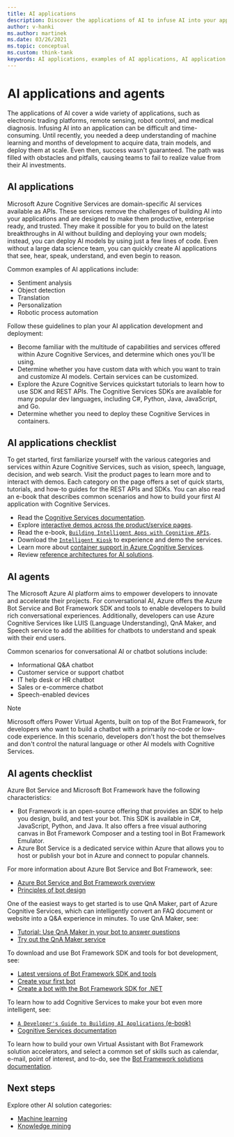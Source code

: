 ```yaml
---
title: AI applications
description: Discover the applications of AI to infuse AI into your application development. Use Microsoft Azure Cognitive Services to become enterprise-ready.
author: v-hanki
ms.author: martinek
ms.date: 03/26/2021
ms.topic: conceptual
ms.custom: think-tank
keywords: AI applications, examples of AI applications, AI application checklist, applications of AI, AI agents
---
```


# AI applications and agents

The applications of AI cover a wide variety of applications, such as electronic trading platforms, remote sensing, robot control, and medical diagnosis. Infusing AI into an application can be difficult and time-consuming. Until recently, you needed a deep understanding of machine learning and months of development to acquire data, train models, and deploy them at scale. Even then, success wasn't guaranteed. The path was filled with obstacles and pitfalls, causing teams to fail to realize value from their AI investments.

## AI applications

Microsoft Azure Cognitive Services are domain-specific AI services available as APIs. These services remove the challenges of building AI into your applications and are designed to make them productive, enterprise ready, and trusted. They make it possible for you to build on the latest breakthroughs in AI without building and deploying your own models; instead, you can deploy AI models by using just a few lines of code. Even without a large data science team, you can quickly create AI applications that see, hear, speak, understand, and even begin to reason.

Common examples of AI applications include:

- Sentiment analysis
- Object detection
- Translation
- Personalization
- Robotic process automation

Follow these guidelines to plan your AI application development and deployment:

- Become familiar with the multitude of capabilities and services offered within Azure Cognitive Services, and determine which ones you'll be using.
- Determine whether you have custom data with which you want to train and customize AI models. Certain services can be customized.
- Explore the Azure Cognitive Services quickstart tutorials to learn how to use SDK and REST APIs. The Cognitive Services SDKs are available for many popular dev languages, including C#, Python, Java, JavaScript, and Go.
- Determine whether you need to deploy these Cognitive Services in containers.

## AI applications checklist

To get started, first familiarize yourself with the various categories and services within Azure Cognitive Services, such as vision, speech, language, decision, and web search. Visit the product pages to learn more and to interact with demos. Each category on the page offers a set of quick starts, tutorials, and how-to guides for the REST APIs and SDKs. You can also read an e-book that describes common scenarios and how to build your first AI application with Cognitive Services.

- Read the [Cognitive Services documentation](/azure/cognitive-services/).
- Explore [interactive demos across the product/service pages](https://azure.microsoft.com/services/cognitive-services/).
- Read the e-book, [`Building Intelligent Apps with Cognitive APIs`](https://azure.microsoft.com/resources/building-intelligent-apps-with-cognitive-apis/).
- Download the [`Intelligent Kiosk`](https://github.com/Microsoft/Cognitive-Samples-IntelligentKiosk) to experience and demo the services.
- Learn more about [container support in Azure Cognitive Services](/azure/cognitive-services/cognitive-services-container-support).
- Review [reference architectures for AI solutions](/azure/architecture/browse/?azure_categories=ai-machine-learning).

## AI agents

The Microsoft Azure AI platform aims to empower developers to innovate and accelerate their projects. For conversational AI, Azure offers the Azure Bot Service and Bot Framework SDK and tools to enable developers to build rich conversational experiences. Additionally, developers can use Azure Cognitive Services like LUIS (Language Understanding), QnA Maker, and Speech service to add the abilities for chatbots to understand and speak with their end users.

Common scenarios for conversational AI or chatbot solutions include:

- Informational Q&A chatbot
- Customer service or support chatbot
- IT help desk or HR chatbot
- Sales or e-commerce chatbot
- Speech-enabled devices

> [!NOTE]
> Microsoft offers Power Virtual Agents, built on top of the Bot Framework, for developers who want to build a chatbot with a primarily no-code or low-code experience. In this scenario, developers don't host the bot themselves and don't control the natural language or other AI models with Cognitive Services.

## AI agents checklist

Azure Bot Service and Microsoft Bot Framework have the following characteristics:

- Bot Framework is an open-source offering that provides an SDK to help you design, build, and test your bot. This SDK is available in C#, JavaScript, Python, and Java. It also offers a free visual authoring canvas in Bot Framework Composer and a testing tool in Bot Framework Emulator.
- Azure Bot Service is a dedicated service within Azure that allows you to host or publish your bot in Azure and connect to popular channels.

For more information about Azure Bot Service and Bot Framework, see:

- [Azure Bot Service and Bot Framework overview](/azure/bot-service/bot-service-overview)
- [Principles of bot design](/azure/bot-service/bot-service-design-principles)

One of the easiest ways to get started is to use QnA Maker, part of Azure Cognitive Services, which can intelligently convert an FAQ document or website into a Q&A experience in minutes. To use QnA Maker, see:

- [Tutorial: Use QnA Maker in your bot to answer questions](/azure/bot-service/bot-builder-tutorial-add-qna)
- [Try out the QnA Maker service](https://www.qnamaker.ai/)

To download and use Bot Framework SDK and tools for bot development, see:

- [Latest versions of Bot Framework SDK and tools](/azure/bot-service/what-is-new)
- [Create your first bot](/composer/quickstart-create-bot)
- [Create a bot with the Bot Framework SDK for .NET](/azure/bot-service/bot-service-quickstart-create-bot)

To learn how to add Cognitive Services to make your bot even more intelligent, see:

- [`A Developer's Guide to Building AI Applications` (e-book)](https://www.oreilly.com/library/view/a-developers-guide/9781492080619/)
- [Cognitive Services documentation](/azure/cognitive-services/)

To learn how to build your own Virtual Assistant with Bot Framework solution accelerators, and select a common set of skills such as calendar, e-mail, point of interest, and to-do, see the [Bot Framework solutions documentation](https://microsoft.github.io/botframework-solutions/index).

## Next steps

Explore other AI solution categories:

- [Machine learning](./machine-learning.md)
- [Knowledge mining](./knowledge-mining.md)
